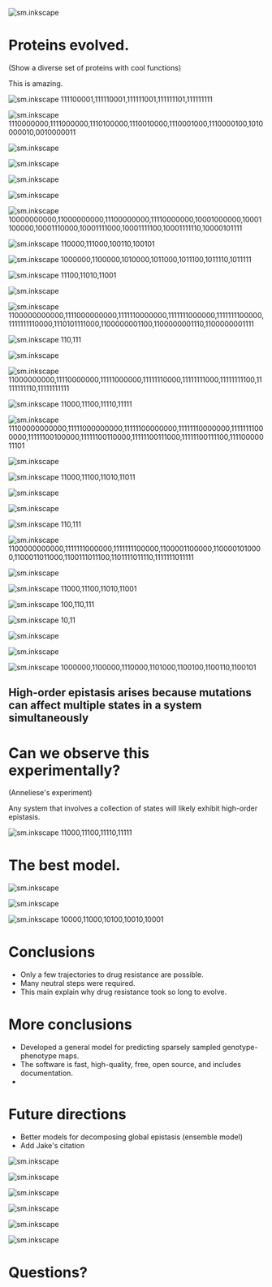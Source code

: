 <!-- This is test -->

![sm.inkscape](slides/slide-title.svg)

>>>>>>>>>>>>>>>>>>>>>>>>>>>>>>>>>>

# Proteins evolved.

(Show a diverse set of proteins with cool functions)

This is amazing.

>>>>>>>>>>>>>>>>>>>>>>>>>>>>>>>>>>

![sm.inkscape](slides/slide-sequence-space.svg) 111100001,111110001,111111001,111111101,111111111

>>>>>>>>>>>>>>>>>>>>>>>>>>>>>>>>>>

<!-- Protein evolution depends on the genotype-phenotype map. (wordgame) -->

![sm.inkscape](slides/slide-wordgame.svg) 1110000000,1111000000,1110100000,1110010000,1110001000,1110000100,1010000010,0010000011

>>>>>>>>>>>>>>>>>>>>>>>>>>>>>>>>>>

<!-- questions -->

![sm.inkscape](slides/slide-questions.svg)

>>>>>>>>>>>>>>>>>>>>>>>>>>>>>>>>>>

<!-- Genotype-phenotypes maps are intractable. -->

![sm.inkscape](slides/slide-gpm-size.svg)

>>>>>>>>>>>>>>>>>>>>>>>>>>>>>>>>>>

![sm.inkscape](slides/slide-prediction-is-hard.svg)

>>>>>>>>>>>>>>>>>>>>>>>>>>>>>>>>>>

<!-- Outline talk -->

![sm.inkscape](slides/slide-outline-phd.svg)

>>>>>>>>>>>>>>>>>>>>>>>>>>>>>>>>>>

<!-- Intro to PfCRT -->

![sm.inkscape](slides/slide-pfcrt-intro.svg) 10000000000,11000000000,11100000000,11110000000,10001000000,10001100000,10001110000,10001111000,10001111100,10001111110,10000101111

>>>>>>>>>>>>>>>>>>>>>>>>>>>>>>>>>>

<!-- PfCRT empty network -->

![sm.inkscape](slides/slide-pfcrt-wordgame.svg) 110000,111000,100110,100101

>>>>>>>>>>>>>>>>>>>>>>>>>>>>>>>>>>

<!-- Introduce collaboration -->

![sm.inkscape](slides/slide-pfcrt-collab.svg) 1000000,1100000,1010000,1011000,1011100,1011110,1011111

>>>>>>>>>>>>>>>>>>>>>>>>>>>>>>>>>>

<!-- Introduce collaboration -->

![sm.inkscape](slides/slide-pfcrt-traj.svg) 11100,11010,11001

>>>>>>>>>>>>>>>>>>>>>>>>>>>>>>>>>>

![sm.inkscape](slides/slide-malaria-question.svg)

>>>>>>>>>>>>>>>>>>>>>>>>>>>>>>>>>>

![sm.inkscape](slides/slide-model.svg) 1100000000000,1111000000000,1111110000000,1111111000000,1111111100000,1111111110000,1110101111000,1100000001100,1100000001110,1100000001111

>>>>>>>>>>>>>>>>>>>>>>>>>>>>>>>>>>

![sm.inkscape](slides/slide-add-prediction.svg) 110,111

>>>>>>>>>>>>>>>>>>>>>>>>>>>>>>>>>>

![sm.inkscape](slides/slide-what-to-do-about-epistasis.svg)

>>>>>>>>>>>>>>>>>>>>>>>>>>>>>>>>>>

![sm.inkscape](slides/slide-high-order.svg) 11000000000,11110000000,11111000000,11111110000,11111111000,11111111100,11111111110,11111111111

>>>>>>>>>>>>>>>>>>>>>>>>>>>>>>>>>>

![sm.inkscape](slides/slide-global-intro.svg) 11000,11100,11110,11111

>>>>>>>>>>>>>>>>>>>>>>>>>>>>>>>>>>

![sm.inkscape](slides/slide-global-model.svg) 11100000000000,11111000000000,11111100000000,11111110000000,11111111000000,11111100100000,11111100110000,11111100111000,11111100111100,11110000011101

>>>>>>>>>>>>>>>>>>>>>>>>>>>>>>>>>>

![sm.inkscape](slides/slide-global-experimental.svg)

>>>>>>>>>>>>>>>>>>>>>>>>>>>>>>>>>>

![sm.inkscape](slides/slide-global-predictions.svg) 11000,11100,11010,11011

>>>>>>>>>>>>>>>>>>>>>>>>>>>>>>>>>>

<!-- How should we treat the remaining epistasis -->

![sm.inkscape](slides/slide-remaining-epistasis.svg)

>>>>>>>>>>>>>>>>>>>>>>>>>>>>>>>>>>

<!-- Should we add a high-order model? -->

![sm.inkscape](slides/slide-remaining-high-order.svg)

<!-- Is epistasis common in experimental maps -->

>>>>>>>>>>>>>>>>>>>>>>>>>>>>>>>>>>

<!-- High-order epistasis is ubiquitous in experimental maps -->

![sm.inkscape](slides/slide-local-experimental.svg) 110,111

>>>>>>>>>>>>>>>>>>>>>>>>>>>>>>>>>>

<!-- Do they matter for evolution? -->

![sm.inkscape](slides/slide-he-matter-for-evolution.svg) 1100000000000,1111111000000,1111111100000,1100001100000,1100001010000,1100011011000,1100111011100,1101111011110,1111111011111

>>>>>>>>>>>>>>>>>>>>>>>>>>>>>>>>>>

![sm.inkscape](slides/slide-high-order-model.svg)

>>>>>>>>>>>>>>>>>>>>>>>>>>>>>>>>>>

![sm.inkscape](slides/slide-local-predictions.svg) 11000,11100,11010,11001

>>>>>>>>>>>>>>>>>>>>>>>>>>>>>>>>>>

![sm.inkscape](slides/slide-model-summary.svg) 100,110,111

>>>>>>>>>>>>>>>>>>>>>>>>>>>>>>>>>>

![sm.inkscape](slides/slide-where-he-comes-from.svg) 10,11

>>>>>>>>>>>>>>>>>>>>>>>>>>>>>>>>>>

<!-- Intro to ensembles -->

![sm.inkscape](slides/slide-ensemble-epistasis.svg)

>>>>>>>>>>>>>>>>>>>>>>>>>>>>>>>>>>

<!-- Ensemble double mutant cycle -->

![sm.inkscape](slides/slide-ensemble-mutant-cycle.svg)

>>>>>>>>>>>>>>>>>>>>>>>>>>>>>>>>>>

![sm.inkscape](slides/slide-lattice-intro.svg) 1000000,1100000,1110000,1101000,1100100,1100110,1100101

>>>>>>>>>>>>>>>>>>>>>>>>>>>>>>>>>>

## High-order epistasis arises because mutations can affect multiple states in a system simultaneously

>>>>>>>>>>>>>>>>>>>>>>>>>>>>>>>>>>

# Can we observe this experimentally?

(Anneliese's experiment)

>>>>>>>>>>>>>>>>>>>>>>>>>>>>>>>>>>

Any system that involves a collection of states will likely exhibit high-order epistasis.

>>>>>>>>>>>>>>>>>>>>>>>>>>>>>>>>>>

<!-- How should we treat epistasis -->

![sm.inkscape](slides/slide-epistasis-as-uncertainty.svg) 11000,11100,11110,11111

>>>>>>>>>>>>>>>>>>>>>>>>>>>>>>>>>>

# The best model.

>>>>>>>>>>>>>>>>>>>>>>>>>>>>>>>>>>

![sm.inkscape](slides/slide-nobs-power.svg)

>>>>>>>>>>>>>>>>>>>>>>>>>>>>>>>>>>

![sm.inkscape](slides/slide-calibration-curve.svg)

>>>>>>>>>>>>>>>>>>>>>>>>>>>>>>>>>>

![sm.inkscape](slides/slide-pred-pfcrt-map.svg) 10000,11000,10100,10010,10001


>>>>>>>>>>>>>>>>>>>>>>>>>>>>>>>>>>

# Conclusions

- Only a few trajectories to drug resistance are possible.
- Many neutral steps were required.
- This main explain why drug resistance took so long to evolve.

>>>>>>>>>>>>>>>>>>>>>>>>>>>>>>>>>>

# More conclusions

- Developed a general model for predicting sparsely sampled genotype-phenotype maps.
- The software is fast, high-quality, free, open source, and includes documentation.
-

>>>>>>>>>>>>>>>>>>>>>>>>>>>>>>>>>>

# Future directions

- Better models for decomposing global epistasis (ensemble model)
- Add Jake's citation

>>>>>>>>>>>>>>>>>>>>>>>>>>>>>>>>>>

![sm.inkscape](slides/slide-open-source.svg)

>>>>>>>>>>>>>>>>>>>>>>>>>>>>>>>>>>

![sm.inkscape](slides/slide-phylogenetics.svg)

>>>>>>>>>>>>>>>>>>>>>>>>>>>>>>>>>>

![sm.inkscape](slides/slide-acknowledgments.svg)

>>>>>>>>>>>>>>>>>>>>>>>>>>>>>>>>>>

![sm.inkscape](slides/slide-people-i-admire.svg)

>>>>>>>>>>>>>>>>>>>>>>>>>>>>>>>>>>

![sm.inkscape](slides/slide-wife.svg)

>>>>>>>>>>>>>>>>>>>>>>>>>>>>>>>>>>

![sm.inkscape](slides/slide-family.svg)

>>>>>>>>>>>>>>>>>>>>>>>>>>>>>>>>>>

# Questions?
